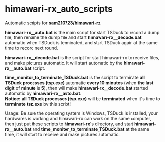 # himawari-rx_auto_scripts
Automatic scripts for [**sam210723/himawari-rx**](https://github.com/sam210723/himawari-rx).

**himawari-rx__auto.bat** is the main script for start TSDuck to record a dump file, then rename the dump file and start **himawari-rx__decode.bat** automatic when TSDuck is terminated, and start TSDuck again at the same time to record next round.

**himawari-rx__decode.bat** is the script for start himawari-rx to receive files, and make pictures automatic. It will start automatic by the **himawari-rx__auto.bat** script.

**time_monitor_to_terminate_TSDuck.bat** is the script to terminate **all TSDuck processes (tsp.exe)** automatic **every 10 minutes** (when **the last digit** of **minute** is **5**), then will make **himawari-rx__decode.bat** started automatic by **himawari-rx__auto.bat**. <br>
**Notice:** **all TSDuck processes (tsp.exe)** will be **terminated** when it's time to **terminate** **tsp.exe** by this script!


Usage: Be sure the operating system is Windows, TSDuck is installed, your hardwares is working and himawari-rx can work on the same computer, then just put these scripts to **himawari-rx**'s directory, and start **himawari-rx__auto.bat** and **time_monitor_to_terminate_TSDuck.bat** at the same time, it will start to receive and make pictures automatic.
